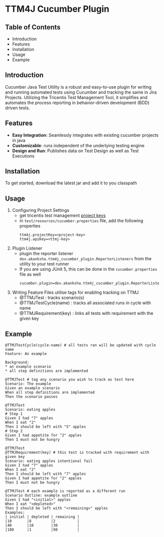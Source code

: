 # TTM4J Cucumber Plugin

## Table of Contents
- Introduction
- Features
- Installation
- Usage
- Example

## Introduction
Cucumber Java Test Utility is a robust and easy-to-use plugin for writing and running automated tests using Cucumber and tracking the same in Jira Projects. Utilizing the Tricentis Test Management Tool, it simplifies and automates the process reporting in behavior-driven development (BDD) driven tests.

## Features
- **Easy Integration**: Seamlessly integrates with existing cucumber projects in java
- **Customizable**: runs independent of the underlying testing engine
- **Design and Run**: Publishes data on Test Design as well as Test Executions

## Installation
To get started, download the latest jar and add it to you classpath

## Usage

1. Configuring Project Settings
    - get tricentis test management [project keys](https://documentation.tricentis.com/tricentis_test_management_for_jira/content/admins/settings.htm#API_Keys)
    - in `test/resources/cucumber.properties` file, add the following properties
        ```properties
        ttm4j.projectKey=<project-key>
        ttm4j.apiKey=<ttmj-key>
        ```
2. Plugin Listener
    - plugin the reporter listener `dev.akanksha.ttm4j_cucumber_plugin.ReporterListeners` from the utility to your test runner
    - If you are using JUnit 5, this can be done in the `cucumber.properties` file as well
        ```properties
        cucumber.plugin=dev.akanksha.ttm4j_cucumber_plugin.ReporterListeners
        ```
3. Writing Feature Files
    utilise tags for enabling tracking on TTMJ
    - @TTMJTest : tracks scenario(s) 
    - @TTMJTestCycle(name) : tracks all associated runs in cycle with name 
    - @TTMJRequirement(key) : links all tests with requirement with the given key


## Example

```gherkin
@TTMJTestCycle(cycle-name) # all tests ran will be updated with cycle name
Feature: An example

Background:
* an example scenario
* all step definitions are implemented

@TTMJTest # tag any scenario you wish to track as test here
Scenario: The example    
Given an example scenario
When all step definitions are implemented
Then the scenario passes

@TTMJTest
Scenario: eating apples
# Step 1
Given I had "7" apples
When I eat "2"
Then I should be left with "5" apples
# Step 2
Given I had appetite for "2" apples
Then I must not be hungry

@TTMJTest
@TTMJRequirement(key) # this test is tracked with requirement with given key
Scenario: eating apples intentional fail
Given I had "7" apples
When I eat "2"
Then I should be left with "7" apples
Given I had appetite for "2" apples
Then I must not be hungry

@TTMJTest # each example is reported as a different run
Scenario Outline: example outline
Given I had "<initial>" apples
When I eat "<depleted>"
Then I should be left with "<remaining>" apples
Examples:
| initial | depleted | remaining |
|10       |8         |2          |
|40       |10        |30         |
|100      |1         |98         |
```

